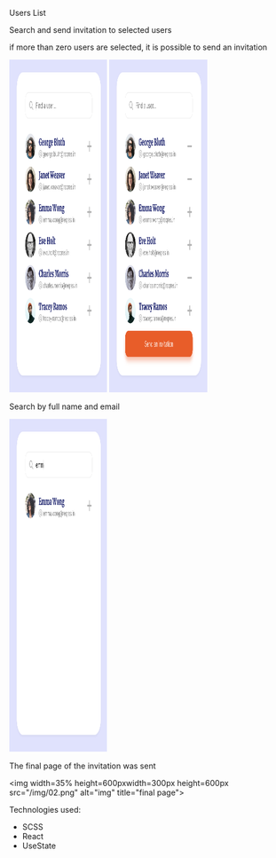 Users List 

Search and send invitation to selected users

if more than zero users are selected, it is possible to send an invitation

<img width=35% height=600px src="/img/01.png" alt="zero users" title="zero users">
<img width=35% height=600px src="/img/03.png" alt="more than zero" title="more than zero">

Search by full name and email

<img width=35% height=600px src="/img/02.png" alt="iSearch" title="Search">

The final page of the invitation was sent

<img width=35% height=600pxwidth=300px height=600px src="/img/02.png" alt="img" title="final page">

Technologies used:

* SCSS
* React
* UseState 
